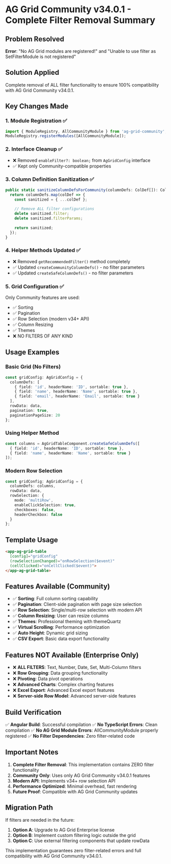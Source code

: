# AG Grid Community v34.0.1 - Complete Filter Removal Summary

## Problem Resolved
**Error**: "No AG Grid modules are registered!" and "Unable to use filter as SetFilterModule is not registered"

## Solution Applied
Complete removal of ALL filter functionality to ensure 100% compatibility with AG Grid Community v34.0.1.

## Key Changes Made

### 1. Module Registration ✅
```typescript
import { ModuleRegistry, AllCommunityModule } from 'ag-grid-community';
ModuleRegistry.registerModules([AllCommunityModule]);
```

### 2. Interface Cleanup ✅
- ❌ Removed `enableFilter?: boolean;` from `AgGridConfig` interface
- ✅ Kept only Community-compatible properties

### 3. Column Definition Sanitization ✅
```typescript
public static sanitizeColumnDefsForCommunity(columnDefs: ColDef[]): ColDef[] {
  return columnDefs.map(colDef => {
    const sanitized = { ...colDef };
    
    // Remove ALL filter configurations
    delete sanitized.filter;
    delete sanitized.filterParams;
    
    return sanitized;
  });
}
```

### 4. Helper Methods Updated ✅
- ❌ Removed `getRecommendedFilter()` method completely
- ✅ Updated `createCommunityColumnDefs()` - no filter parameters
- ✅ Updated `createSafeColumnDefs()` - no filter parameters

### 5. Grid Configuration ✅
Only Community features are used:
- ✅ Sorting
- ✅ Pagination  
- ✅ Row Selection (modern v34+ API)
- ✅ Column Resizing
- ✅ Themes
- ❌ NO FILTERS OF ANY KIND

## Usage Examples

### Basic Grid (No Filters)
```typescript
const gridConfig: AgGridConfig = {
  columnDefs: [
    { field: 'id', headerName: 'ID', sortable: true },
    { field: 'name', headerName: 'Name', sortable: true },
    { field: 'email', headerName: 'Email', sortable: true }
  ],
  rowData: data,
  pagination: true,
  paginationPageSize: 20
};
```

### Using Helper Method
```typescript
const columns = AgGridTableComponent.createSafeColumnDefs([
  { field: 'id', headerName: 'ID', sortable: true },
  { field: 'name', headerName: 'Name', sortable: true }
]);
```

### Modern Row Selection
```typescript
const gridConfig: AgGridConfig = {
  columnDefs: columns,
  rowData: data,
  rowSelection: {
    mode: 'multiRow',
    enableClickSelection: true,
    checkboxes: false,
    headerCheckbox: false
  }
};
```

## Template Usage
```html
<app-ag-grid-table 
  [config]="gridConfig"
  (rowSelectionChanged)="onRowSelection($event)"
  (cellClicked)="onCellClicked($event)">
</app-ag-grid-table>
```

## Features Available (Community)
- ✅ **Sorting**: Full column sorting capability
- ✅ **Pagination**: Client-side pagination with page size selection
- ✅ **Row Selection**: Single/multi-row selection with modern API
- ✅ **Column Resizing**: User can resize columns
- ✅ **Themes**: Professional theming with themeQuartz
- ✅ **Virtual Scrolling**: Performance optimization
- ✅ **Auto Height**: Dynamic grid sizing
- ✅ **CSV Export**: Basic data export functionality

## Features NOT Available (Enterprise Only)
- ❌ **ALL FILTERS**: Text, Number, Date, Set, Multi-Column filters
- ❌ **Row Grouping**: Data grouping functionality
- ❌ **Pivoting**: Data pivot operations
- ❌ **Advanced Charts**: Complex charting features
- ❌ **Excel Export**: Advanced Excel export features
- ❌ **Server-side Row Model**: Advanced server-side features

## Build Verification
✅ **Angular Build**: Successful compilation
✅ **No TypeScript Errors**: Clean compilation
✅ **No AG Grid Module Errors**: AllCommunityModule properly registered
✅ **No Filter Dependencies**: Zero filter-related code

## Important Notes
1. **Complete Filter Removal**: This implementation contains ZERO filter functionality
2. **Community Only**: Uses only AG Grid Community v34.0.1 features
3. **Modern API**: Implements v34+ row selection API
4. **Performance Optimized**: Minimal overhead, fast rendering
5. **Future Proof**: Compatible with AG Grid Community updates

## Migration Path
If filters are needed in the future:
1. **Option A**: Upgrade to AG Grid Enterprise license
2. **Option B**: Implement custom filtering logic outside the grid
3. **Option C**: Use external filtering components that update rowData

This implementation guarantees zero filter-related errors and full compatibility with AG Grid Community v34.0.1.
